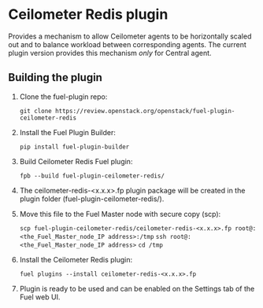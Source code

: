 Ceilometer Redis plugin
=======================

Provides a mechanism to allow Ceilometer agents to be horizontally scaled out
and to balance workload between corresponding agents. The current plugin version
provides this mechanism *only* for Central agent.

Building the plugin
-------------------

1. Clone the fuel-plugin repo:

    ``git clone https://review.openstack.org/openstack/fuel-plugin-ceilometer-redis``

2. Install the Fuel Plugin Builder:

    ``pip install fuel-plugin-builder``

3. Build Ceilometer Redis Fuel plugin:

   ``fpb --build fuel-plugin-ceilometer-redis/``

4. The ceilometer-redis-<x.x.x>.fp plugin package will be created in the plugin folder
   (fuel-plugin-ceilometer-redis/).

5. Move this file to the Fuel Master node with secure copy (scp):

   ``scp fuel-plugin-ceilometer-redis/ceilometer-redis-<x.x.x>.fp root@:<the_Fuel_Master_node_IP address>:/tmp``
   ``ssh root@:<the_Fuel_Master_node_IP address>``
   ``cd /tmp``

6. Install the Ceilometer Redis plugin:

   ``fuel plugins --install ceilometer-redis-<x.x.x>.fp``

7. Plugin is ready to be used and can be enabled on the Settings tab of the Fuel web UI.

